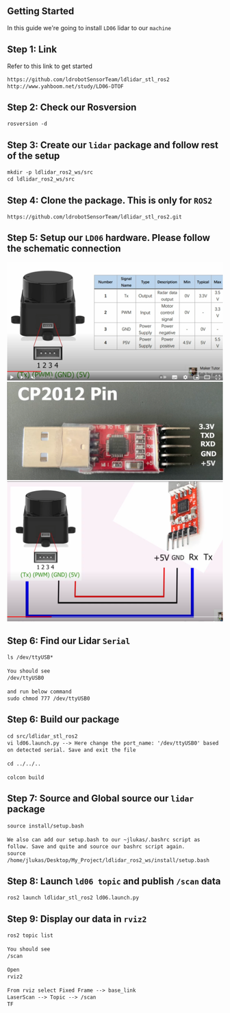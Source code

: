 ## Getting Started 

In this guide we're going to install `LD06` lidar to our `machine`

## Step 1: Link
Refer to this link to get started
```
https://github.com/ldrobotSensorTeam/ldlidar_stl_ros2
http://www.yahboom.net/study/LD06-DTOF
```

## Step 2: Check our Rosversion
```
rosversion -d
```

## Step 3: Create our `lidar` package and follow rest of the setup
```
mkdir -p ldlidar_ros2_ws/src
cd ldlidar_ros2_ws/src
```

## Step 4: Clone the package. This is only for `ROS2`
```
https://github.com/ldrobotSensorTeam/ldlidar_stl_ros2.git
```
 
## Step 5: Setup our `LD06` hardware. Please follow the schematic connection
![Alt text](image-1.png)
![Alt text](image-2.png)
![Alt text](image-3.png)

## Step 6: Find our Lidar `Serial`
```
ls /dev/ttyUSB*

You should see
/dev/ttyUSB0

and run below command
sudo chmod 777 /dev/ttyUSB0
```

## Step 6: Build our package
```
cd src/ldlidar_stl_ros2
vi ld06.launch.py --> Here change the port_name: '/dev/ttyUSB0' based on detected serial. Save and exit the file

cd ../../..

colcon build
```

## Step 7: Source and Global source our `lidar` package
```
source install/setup.bash

We also can add our setup.bash to our ~jlukas/.bashrc script as follow. Save and quite and source our bashrc script again.
source /home/jlukas/Desktop/My_Project/ldlidar_ros2_ws/install/setup.bash
```
## Step 8: Launch `ld06 topic` and publish `/scan` data
```
ros2 launch ldlidar_stl_ros2 ld06.launch.py
```

## Step 9: Display our data in `rviz2`
```
ros2 topic list

You should see 
/scan

Open
rviz2

From rviz select Fixed Frame --> base_link
LaserScan --> Topic --> /scan
TF 
```
